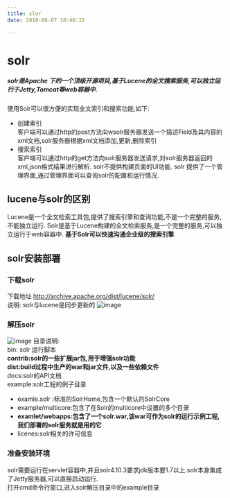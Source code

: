 ```yaml
---
title: slor
date: 2018-06-07 10:46:22

---
```

# solr
##### solr是Apache 下的一个顶级开源项目,基于Lucene的全文搜索服务,可以独立运行于Jetty,Tomcat等web容器中.
使用Solr可以很方便的实现全文索引和搜索功能,如下:<br>
* 创建索引 <br>客户端可以通过http的post方法向wsolr服务器发送一个描述Field及其内容的xml文档,solr服务器根据xml文档添加,更新,删除索引<br>
* 搜索索引 <br> 客户端可以通过http的get方法向solr服务器发送请求,对solr服务器返回的xml,json格式结果进行解析. solr不提供构建页面的UI功能. solr 提供了一个管理界面,通过管理界面可以查询solr的配置和运行情况.

## lucene与solr的区别
Lucene是一个全文检索工具包,提供了搜索引擎和查询功能,不是一个完整的服务,不能独立运行. Solr是基于Lucene构建的全文检索服务,是一个完整的服务,可以独立运行于web容器中. __基于Solr可以快速沟通企业级的搜索引擎__

## solr安装部署
### 下载solr
下载地址 http://archive.apache.org/dist/lucene/solr/ <br>
说明: solr与lucene是同步更新的
![image](http://wx1.sinaimg.cn/mw690/71081ab7gy1fs2gdpzjawj20ib080mxs.jpg)
### 解压solr
![image](http://wx3.sinaimg.cn/mw690/71081ab7gy1fs2gdqxk0ij20ij07pdga.jpg)
目录说明:<br>
bin: solr 运行脚本<br>
__contrib:solr的一些扩展jar包,用于增强solr功能<br>__
__dist:build过程中生产的war和jar文件,以及一些依赖文件<br>__
docs:solr的API文档<br>
example:solr工程的例子目录<br>
* examle.solr :标准的SolrHome,包含一个默认的SolrCore
* example/multicore:包含了在Solr的multicore中设置的多个目录
* __examlet/webapps:包含了一个solr.war,该war可作为solr的运行示例工程,我们部署的solr服务就是用的它__<br>
* licenes:solr相关的许可信息
### 准备安装环境
solr需要运行在servlet容器中,并且solr4.10.3要求jdk版本要1.7以上.solr本身集成了Jetty服务器,可以直接启动运行.<br>
打开cmd命令行窗口,进入solr解压目录中的example目录